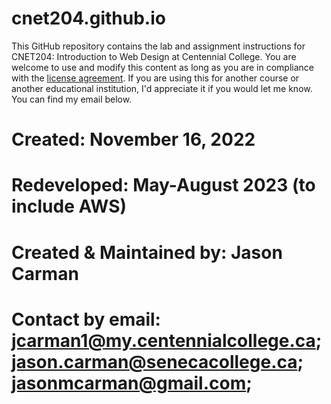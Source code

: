 # cnet204.github.io
This GitHub repository contains the lab and assignment instructions for CNET204: Introduction to Web Design at Centennial College. You are welcome to use and modify this content as long as you are in compliance with the [license agreement](https://github.com/jmcarman/cnet204.github.io/blob/main/LICENSE). If you are using this for another course or another educational institution, I'd appreciate it if you would let me know. You can find my email below.
# Created: November 16, 2022
# Redeveloped: May-August 2023 (to include AWS)
# Created & Maintained by: Jason Carman
# Contact by email: jcarman1@my.centennialcollege.ca; jason.carman@senecacollege.ca; jasonmcarman@gmail.com;